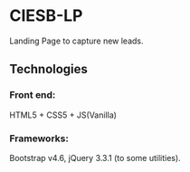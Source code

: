 # CIESB-LP
Landing Page to capture new leads.

## Technologies
### Front end:
HTML5 + CSS5 + JS(Vanilla) 

### Frameworks:
Bootstrap v4.6, jQuery 3.3.1 (to some utilities).
